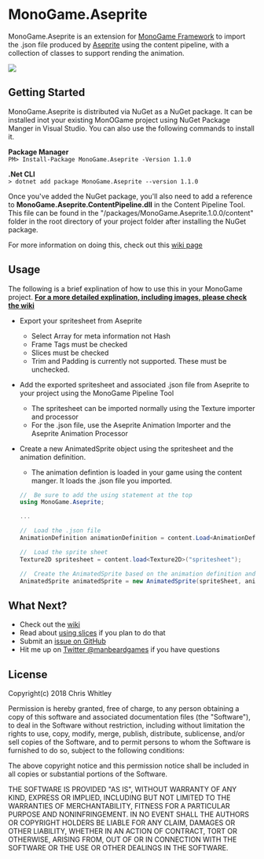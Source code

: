 # MonoGame.Aseprite

MonoGame.Aseprite is an extension for [MonoGame Framework](http://www.monogame.net) to import the .json file produced by [Aseprite](http://www.aseprite.org) using the content pipeline, with a collection of classes to support rending the animation.


![](https://github.com/manbeardgames/monogame-aseprite/blob/master/docs/images/preview.gif)

## Getting Started
MonoGame.Aseprite is distributed via NuGet as a NuGet package. It can be installed inot your existing MonOGame project using NuGet Package Manger in Visual Studio.  You can also use the following commands to install it.

**Package Manager**  
```PM> Install-Package MonoGame.Aseprite -Version 1.1.0 ```

**.Net CLI**  
```> dotnet add package MonoGame.Aseprite --version 1.1.0 ```  


Once you've added the NuGet package, you'll also need to add a reference to **MonoGame.Aseprite.ContentPipeline.dll** in the Content Pipeline Tool.  This file can be found in the "/packages/MonoGame.Aseprite.1.0.0/content" folder in the root directory of your project folder after installing the NuGet package.

For more information on doing this, check out this [wiki page](https://github.com/manbeardgames/monogame-aseprite/wiki/downloading-and-adding-references)

## Usage
The following is a brief explination of how to use this in your MonoGame project. 
[**For a more detailed explination, including images, please check the wiki**](https://github.com/manbeardgames/monogame-aseprite/wiki)  

* Export your spritesheet from Aseprite
    * Select Array for meta information not Hash
    * Frame Tags must be checked
    * Slices must be checked
    * Trim and Padding is currently not supported. These must be unchecked.
* Add the exported spritesheet and associated .json file from Aseprite to your project using the MonoGame Pipeline Tool
    * The spritesheet can be imported normally using the Texture importer and processor
    * For the .json file, use the Aseprite Animation Importer and the Aseprite Animation Processor
* Create a new AnimatedSprite object using the spritesheet and the animation definition.
    * The animation defintion is loaded in your game using the content manger. It loads the .json file you imported.

    ```csharp
    //  Be sure to add the using statement at the top
    using MonoGame.Aseprite;
    
    ...
    
    //  Load the .json file
    AnimationDefinition animationDefinition = content.Load<AnimationDefinition>("animationDefinition");
    
    //  Load the sprite sheet
    Texture2D spritesheet = content.load<Texture2D>("spritesheet");
    
    //  Create the AnimatedSprite based on the animation definition and the sprite sheet
    AnimatedSprite animatedSprite = new AnimatedSprite(spriteSheet, animationDefinition);
    ```

## What Next?
* Check out the [wiki](https://github.com/manbeardgames/monogame-aseprite/wiki)
* Read about [using slices](https://github.com/manbeardgames/monogame-aseprite/wiki/using-slices-from-aseprite) if you plan to do that
* Submit an [issue on GitHub](https://github.com/manbeardgames/monogame-aseprite/issues)
* Hit me up on [Twitter @manbeardgames](https://www.twitter.com/manbeardgames) if you have questions



## License
Copyright(c) 2018 Chris Whitley

Permission is hereby granted, free of charge, to any person obtaining a copy
of this software and associated documentation files (the "Software"), to deal
in the Software without restriction, including without limitation the rights
to use, copy, modify, merge, publish, distribute, sublicense, and/or sell
copies of the Software, and to permit persons to whom the Software is
furnished to do so, subject to the following conditions:

The above copyright notice and this permission notice shall be included in
all copies or substantial portions of the Software.

THE SOFTWARE IS PROVIDED "AS IS", WITHOUT WARRANTY OF ANY KIND, EXPRESS OR
IMPLIED, INCLUDING BUT NOT LIMITED TO THE WARRANTIES OF MERCHANTABILITY,
FITNESS FOR A PARTICULAR PURPOSE AND NONINFRINGEMENT. IN NO EVENT SHALL THE
AUTHORS OR COPYRIGHT HOLDERS BE LIABLE FOR ANY CLAIM, DAMAGES OR OTHER
LIABILITY, WHETHER IN AN ACTION OF CONTRACT, TORT OR OTHERWISE, ARISING FROM,
OUT OF OR IN CONNECTION WITH THE SOFTWARE OR THE USE OR OTHER DEALINGS IN
THE SOFTWARE.




